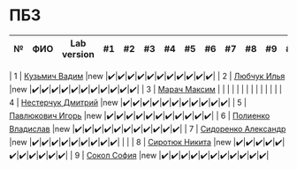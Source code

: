 # ПБЗ

| №   | ФИО                                                                     | Lab version|        #1        |        #2        |        #3        |        #4        |        #5        |       #6         |        #7        |        #8        |        #9        |        #10      |        #11       |
| --- | ----------------------------------------------------------------------- | ---------- | ---------------- | ---------------- | ---------------- | ---------------- | ---------------- | ---------------- | ---------------- | ---------------- | ---------------- | ---------------- | ---------------- |

| 1  | [Кузьмич Вадим](https://github.com/orgs/brstu/people/vkn10)             |new         |:heavy_check_mark:|:heavy_check_mark:|:heavy_check_mark:|:heavy_check_mark:|:heavy_check_mark:|:heavy_check_mark:|:heavy_check_mark:|:heavy_check_mark:|:heavy_check_mark:|:heavy_check_mark:|:heavy_check_mark:|
| 2  | [Любчук Илья](https://github.com/snep1one)                              |new         |:heavy_check_mark:|:heavy_check_mark:|:heavy_check_mark:|:heavy_check_mark:|:heavy_check_mark:|:heavy_check_mark:|:heavy_check_mark:|:heavy_check_mark:|:heavy_check_mark:|:heavy_check_mark:|:heavy_check_mark:|
| 3  | [Марач Максим](https://github.com/orgs/brstu/people/MaximMarach)        |            |  |   |   |   |   |   |   |   |   |   |   |
| 4  | [Нестерчук Дмитрий](https://github.com/nesterchuk11)                    |new         |:heavy_check_mark:|:heavy_check_mark:|:heavy_check_mark:|:heavy_check_mark:|:heavy_check_mark:|:heavy_check_mark:|:heavy_check_mark:|:heavy_check_mark:|:heavy_check_mark:|:heavy_check_mark:|:heavy_check_mark:|
| 5  | [Павлюкович Игорь](https://github.com/orgs/brstu/people/Kre1kh)         |new         |:heavy_check_mark:|:heavy_check_mark:|:heavy_check_mark:|:heavy_check_mark:|:heavy_check_mark:|:heavy_check_mark:|:heavy_check_mark:|:heavy_check_mark:|:heavy_check_mark:|:heavy_check_mark:|:heavy_check_mark:|
| 6  | [Полиенко Владислав](https://github.com/TomiokaGiuy)                    |new         |:heavy_check_mark:|:heavy_check_mark:|:heavy_check_mark:|:heavy_check_mark:|:heavy_check_mark:|:heavy_check_mark:|:heavy_check_mark:|:heavy_check_mark:|:heavy_check_mark:|:heavy_check_mark:|:heavy_check_mark:|
| 7  | [Сидоренко Александр](https://github.com/6mashina)                      |new         |:heavy_check_mark:|:heavy_check_mark:|:heavy_check_mark:|:heavy_check_mark:|:heavy_check_mark:|:heavy_check_mark:|:heavy_check_mark:|:heavy_check_mark:|:heavy_check_mark:|   |   |
| 8  | [Сиротюк Никита](https://github.com/orgs/brstu/people/SirnikSan)        |new            |:heavy_check_mark:|:heavy_check_mark:|:heavy_check_mark:|:heavy_check_mark:|:heavy_check_mark:|:heavy_check_mark:|:heavy_check_mark:|:heavy_check_mark:|:heavy_check_mark:|:heavy_check_mark:|:heavy_check_mark:|
| 9  | [Сокол София](https://github.com/DeAiVil)                               |new         |:heavy_check_mark:|:heavy_check_mark:|:heavy_check_mark:|:heavy_check_mark:|:heavy_check_mark:|:heavy_check_mark:|:heavy_check_mark:|:heavy_check_mark:|:heavy_check_mark:|:heavy_check_mark:|:heavy_check_mark:|
